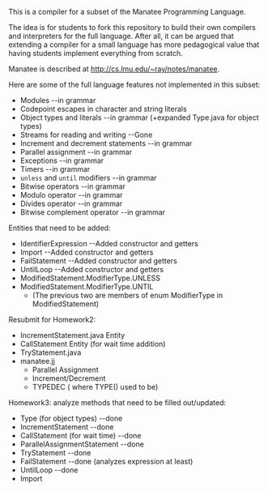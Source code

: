 
This is a compiler for a subset of the Manatee Programming Language.

The idea is for students to fork this repository to build their own 
compilers and interpreters for the full language.  After all, it can
be argued that extending a compiler for a small language has more
pedagogical value that having students implement everything from scratch.

Manatee is described at http://cs.lmu.edu/~ray/notes/manatee.

Here are some of the full language features not implemented in this subset:

* Modules --in grammar
* Codepoint escapes in character and string literals
* Object types and literals --in grammar (+expanded Type.java for object types)
* Streams for reading and writing --Gone
* Increment and decrement statements --in grammar
* Parallel assignment --in grammar
* Exceptions --in grammar
* Timers --in grammar
* `unless` and `until` modifiers --in grammar
* Bitwise operators --in grammar
* Modulo operator --in grammar
* Divides operator --in grammar
* Bitwise complement operator --in grammar

Entities that need to be added:

* IdentifierExpression --Added constructor and getters
* Import --Added constructor and getters
* FailStatement --Added constructor and getters
* UntilLoop --Added constructor and getters
* ModifiedStatement.ModifierType.UNLESS
* ModifiedStatement.ModifierType.UNTIL
    * (The previous two are members of enum ModifierType in ModifiedStatement)

Resubmit for Homework2:
* IncrementStatement.java Entity
* CallStatement Entity (for wait time addition)
* TryStatement.java
* manatee.jj
    * Parallel Assignment
    * Increment/Decrement
    * TYPEDEC (<ID> where TYPE() used to be)

Homework3:
analyze methods that need to be filled out/updated:

* Type (for object types) --done
* IncrementStatement --done
* CallStatement (for wait time) --done
* ParallelAssignmentStatement --done
* TryStatement --done
* FailStatement --done (analyzes expression at least)
* UntilLoop --done
* Import

